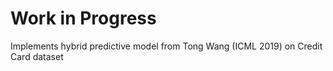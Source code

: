 # Work in Progress
Implements hybrid predictive model from Tong Wang (ICML 2019) on Credit Card dataset
